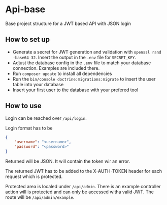 # Api-base

Base project structure for a JWT based API with JSON login

## How to set up
* Generate a secret for JWT generation and validation with `openssl rand -base64 32`.
Insert the output in the `.env` file for `SECRET_KEY`.
* Adjust the database config in the `.env` file to match your database connection. Examples are included there.
* Run `composer update` to install all dependencies
* Run the `bin/console doctrine:migrations:migrate` to insert the user table into your database
* Insert your first user to the database with your prefered tool

## How to use
Login can be reached over `/api/login`.

Login format has to be 

```json
{
    "username": "<username>",
    "password": "<password>"
}
```
Returned will be JSON. It will contain the token wir an error.

The returned JWT has to be added to the X-AUTH-TOKEN header for each request which is protected.

Protected area is localed under `/api/admin`. There is an example controller action will is protected and can only be accessed witha valid JWT. The route will be `/api/admin/example`.
